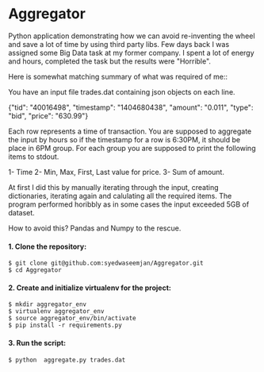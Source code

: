 # Aggregator
Python application demonstrating how we can avoid re-inventing the wheel and save a lot of time by using third party libs. Few days back I was assigned some Big Data task at my former company. I spent a lot of energy and hours, completed the task but the results were "Horrible".

Here is somewhat matching summary of what was required of me::


You have an input file trades.dat containing json objects on each line.

{"tid": "40016498", "timestamp": "1404680438", "amount": "0.011", "type": "bid", "price": "630.99"}

Each row represents a time of transaction. You are supposed to aggregate the input by hours so if the timestamp for a row is 6:30PM, it should be place in 6PM group. For each group you are supposed to print the following items to stdout.

1- Time
2- Min, Max, First, Last value for price.
3- Sum of amount. 

At first I did this by manually iterating through the input, creating dictionaries, iterating again and calulating all the required items. The program performed horibbly as in some cases the input exceeded 5GB of dataset.


How to avoid this? Pandas and Numpy to the rescue.

#### 1. Clone the repository:

    $ git clone git@github.com:syedwaseemjan/Aggregator.git
    $ cd Aggregator

#### 2. Create and initialize virtualenv for the project:
    
    $ mkdir aggregator_env
    $ virtualenv aggregator_env
    $ source aggregator_env/bin/activate
    $ pip install -r requirements.py

#### 3. Run the script:
    
    $ python  aggregate.py trades.dat


